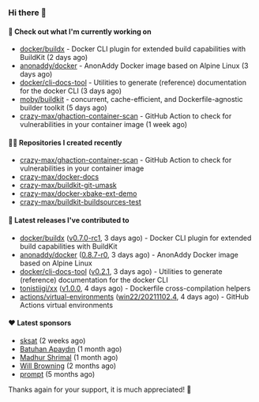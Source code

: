 ### Hi there 👋

#### 👷 Check out what I'm currently working on

- [docker/buildx](https://github.com/docker/buildx) - Docker CLI plugin for extended build capabilities with BuildKit (2 days ago)
- [anonaddy/docker](https://github.com/anonaddy/docker) - AnonAddy Docker image based on Alpine Linux (3 days ago)
- [docker/cli-docs-tool](https://github.com/docker/cli-docs-tool) - Utilities to generate (reference) documentation for the docker CLI (3 days ago)
- [moby/buildkit](https://github.com/moby/buildkit) - concurrent, cache-efficient, and Dockerfile-agnostic builder toolkit (5 days ago)
- [crazy-max/ghaction-container-scan](https://github.com/crazy-max/ghaction-container-scan) - GitHub Action to check for vulnerabilities in your container image (1 week ago)

#### 👨‍💻 Repositories I created recently

- [crazy-max/ghaction-container-scan](https://github.com/crazy-max/ghaction-container-scan) - GitHub Action to check for vulnerabilities in your container image
- [crazy-max/docker-docs](https://github.com/crazy-max/docker-docs)
- [crazy-max/buildkit-git-umask](https://github.com/crazy-max/buildkit-git-umask)
- [crazy-max/docker-xbake-ext-demo](https://github.com/crazy-max/docker-xbake-ext-demo)
- [crazy-max/buildkit-buildsources-test](https://github.com/crazy-max/buildkit-buildsources-test)

#### 🚀 Latest releases I've contributed to

- [docker/buildx](https://github.com/docker/buildx) ([v0.7.0-rc1](https://github.com/docker/buildx/releases/tag/v0.7.0-rc1), 3 days ago) - Docker CLI plugin for extended build capabilities with BuildKit
- [anonaddy/docker](https://github.com/anonaddy/docker) ([0.8.7-r0](https://github.com/anonaddy/docker/releases/tag/0.8.7-r0), 3 days ago) - AnonAddy Docker image based on Alpine Linux
- [docker/cli-docs-tool](https://github.com/docker/cli-docs-tool) ([v0.2.1](https://github.com/docker/cli-docs-tool/releases/tag/v0.2.1), 3 days ago) - Utilities to generate (reference) documentation for the docker CLI
- [tonistiigi/xx](https://github.com/tonistiigi/xx) ([v1.0.0](https://github.com/tonistiigi/xx/releases/tag/v1.0.0), 4 days ago) - Dockerfile cross-compilation helpers
- [actions/virtual-environments](https://github.com/actions/virtual-environments) ([win22/20211102.4](https://github.com/actions/virtual-environments/releases/tag/win22%2F20211102.4), 4 days ago) - GitHub Actions virtual environments

#### ❤️ Latest sponsors
- [sksat](https://github.com/sksat) (2 weeks ago)
- [Batuhan Apaydın](https://github.com/developer-guy) (1 month ago)
- [Madhur Shrimal](https://github.com/shrimalmadhur) (1 month ago)
- [Will Browning](https://github.com/willbrowningme) (2 months ago)
- [prompt](https://github.com/pr-mpt) (5 months ago)

Thanks again for your support, it is much appreciated! 🙏
